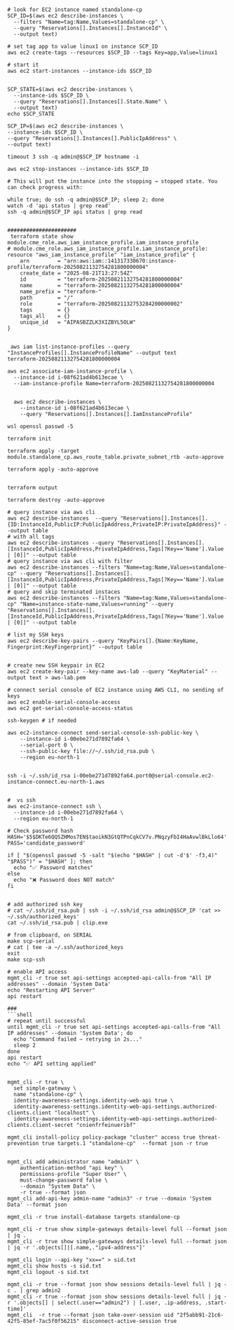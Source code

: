 ```shell


# look for EC2 instance named standalone-cp
SCP_ID=$(aws ec2 describe-instances \
  --filters "Name=tag:Name,Values=standalone-cp" \
  --query "Reservations[].Instances[].InstanceId" \
  --output text)

# set tag app to value linux1 on instance SCP_ID
aws ec2 create-tags --resources $SCP_ID --tags Key=app,Value=linux1

# start it
aws ec2 start-instances --instance-ids $SCP_ID


SCP_STATE=$(aws ec2 describe-instances \
  --instance-ids $SCP_ID \
  --query "Reservations[].Instances[].State.Name" \
  --output text)
echo $SCP_STATE

SCP_IP=$(aws ec2 describe-instances \
--instance-ids $SCP_ID \
--query "Reservations[].Instances[].PublicIpAddress" \
--output text)

timeout 3 ssh -q admin@$SCP_IP hostname -i

aws ec2 stop-instances --instance-ids $SCP_ID

# This will put the instance into the stopping → stopped state. You can check progress with:

while true; do ssh -q admin@$SCP_IP; sleep 2; done
watch -d 'api status | grep read'
ssh -q admin@$SCP_IP api status | grep read


######################
 terraform state show module.cme_role.aws_iam_instance_profile.iam_instance_profile
# module.cme_role.aws_iam_instance_profile.iam_instance_profile:
resource "aws_iam_instance_profile" "iam_instance_profile" {
    arn         = "arn:aws:iam::141317330670:instance-profile/terraform-20250821132754281800000004"
    create_date = "2025-08-21T13:27:54Z"
    id          = "terraform-20250821132754281800000004"
    name        = "terraform-20250821132754281800000004"
    name_prefix = "terraform-"
    path        = "/"
    role        = "terraform-20250821132753284200000002"
    tags        = {}
    tags_all    = {}
    unique_id   = "AIPASBZZLK3XIZBYL5OLW"
}


 aws iam list-instance-profiles --query "InstanceProfiles[].InstanceProfileName" --output text
terraform-20250821132754281800000004

aws ec2 associate-iam-instance-profile \
  --instance-id i-08f621ad4b613ecae \
  --iam-instance-profile Name=terraform-20250821132754281800000004


  aws ec2 describe-instances \
    --instance-id i-08f621ad4b613ecae \
    --query "Reservations[].Instances[].IamInstanceProfile"

wsl openssl passwd -5

terraform init

terraform apply -target module.standalone_cp.aws_route_table.private_subnet_rtb -auto-approve

terraform apply -auto-approve


terraform output

terraform destroy -auto-approve

# query instance via aws cli
aws ec2 describe-instances  --query "Reservations[].Instances[].{ID:InstanceId,PublicIP:PublicIpAddress,PrivateIP:PrivateIpAddress}" --output table
# with all tags
aws ec2 describe-instances --query "Reservations[].Instances[].[InstanceId,PublicIpAddress,PrivateIpAddress,Tags[?Key=='Name'].Value | [0]]" --output table
# query instance via aws cli with filter
aws ec2 describe-instances --filters "Name=tag:Name,Values=standalone-cp" --query "Reservations[].Instances[].[InstanceId,PublicIpAddress,PrivateIpAddress,Tags[?Key=='Name'].Value | [0]]" --output table
# query and skip terminated instaces
aws ec2 describe-instances --filters "Name=tag:Name,Values=standalone-cp" "Name=instance-state-name,Values=running" --query "Reservations[].Instances[].[InstanceId,PublicIpAddress,PrivateIpAddress,Tags[?Key=='Name'].Value | [0]]" --output table

# list my SSH keys
aws ec2 describe-key-pairs --query "KeyPairs[].{Name:KeyName, Fingerprint:KeyFingerprint}" --output table


# create new SSH keypair in EC2
aws ec2 create-key-pair --key-name aws-lab --query "KeyMaterial" --output text > aws-lab.pem

# connect serial console of EC2 instance using AWS CLI, no sending of keys
aws ec2 enable-serial-console-access
aws ec2 get-serial-console-access-status

ssh-keygen # if needed

aws ec2-instance-connect send-serial-console-ssh-public-key \
    --instance-id i-00ebe271d7892fa64 \
    --serial-port 0 \
    --ssh-public-key file://~/.ssh/id_rsa.pub \
    --region eu-north-1


ssh -i ~/.ssh/id_rsa i-00ebe271d7892fa64.port0@serial-console.ec2-instance-connect.eu-north-1.aws


#  vs ssh
aws ec2-instance-connect ssh \
  --instance-id i-00ebe271d7892fa64 \
  --region eu-north-1

# Check password hash
HASH='$5$DKTe6QQSZHMos7EN$taoikN3GtQTPnCqkCV7v.PNqzyFbI4HaAvwlBkLlo64'
PASS='candidate_password'

if [ "$(openssl passwd -5 -salt "$(echo "$HASH" | cut -d'$' -f3,4)" "$PASS")" = "$HASH" ]; then
  echo "✅ Password matches"
else
  echo "❌ Password does NOT match"
fi


# add authorized ssh key
# cat ~/.ssh/id_rsa.pub | ssh -i ~/.ssh/id_rsa admin@$SCP_IP 'cat >> ~/.ssh/authorized_keys'
cat ~/.ssh/id_rsa.pub | clip.exe

# from clipboard, on SERIAL
make scp-serial
# cat | tee -a ~/.ssh/authorized_keys
exit
make scp-ssh

# enable API access
mgmt_cli -r true set api-settings accepted-api-calls-from "All IP addresses" --domain 'System Data'
echo "Restarting API Server"
api restart

###
```shell
# repeat until successful
until mgmt_cli -r true set api-settings accepted-api-calls-from "All IP addresses" --domain 'System Data'; do
  echo "Command failed — retrying in 2s..."
  sleep 2
done
api restart
echo "✅ API setting applied"


mgmt_cli -r true \
  set simple-gateway \
  name "standalone-cp" \
  identity-awareness-settings.identity-web-api true \
  identity-awareness-settings.identity-web-api-settings.authorized-clients.client "localhost" \
  identity-awareness-settings.identity-web-api-settings.authorized-clients.client-secret "cnienfrfeinueribf" 

mgmt_cli install-policy policy-package "cluster" access true threat-prevention true targets.1 "standalone-cp"  --format json -r true


mgmt_cli add administrator name "admin3" \
    authentication-method "api key" \
    permissions-profile "Super User" \
    must-change-password false \
    --domain "System Data" \
    -r true --format json
mgmt_cli add-api-key admin-name "admin3" -r true --domain 'System Data' --format json

mgmt_cli -r true install-database targets standalone-cp

mgmt_cli -r true show simple-gateways details-level full --format json | jq .
mgmt_cli -r true show simple-gateways details-level full --format json | jq -r '.objects[]|[.name,."ipv4-address"]'

mgmt_cli login --api-key "xx==" > sid.txt
mgmt_cli show hosts -s sid.txt
mgmt_cli logout -s sid.txt

mgmt_cli -r true --format json show sessions details-level full | jq -c . | grep admin2
mgmt_cli -r true --format json show sessions details-level full | jq -r '.objects[] | select(.user=="admin2") | [.user, .ip-address, .start-time]'
mgmt_cli  -r true --format json take-over-session uid "2f5abb91-21c6-42f5-85ef-7ac5f0f56215" disconnect-active-session true  